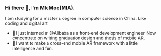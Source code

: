 ### Hi there 👋, I'm MleMoe(MIA).

I am studying for a master's degree in computer science in China. Like coding and digital art.

- 🔭 I just interned at @Alibaba as a front-end development engineer. Now concentrate on writing graduation design and thesis of mobile AR.
- 🤔 I want to make a cross-end mobile AR framework with a little intelligence and fun.
